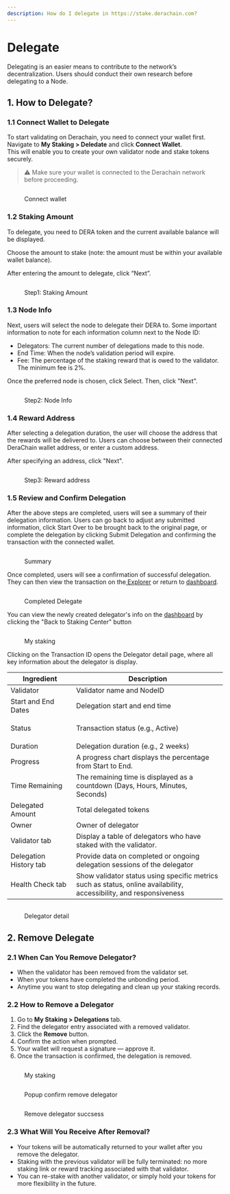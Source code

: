 ```yaml
---
description: How do I delegate in https://stake.derachain.com?
---
```


# Delegate

Delegating is an easier means to contribute to the network’s decentralization. Users should conduct their own research before delegating to a Node.

## 1. How to Delegate?

### 1.1 Connect Wallet to Delegate

To start validating on Derachain, you need to connect your wallet first.\
Navigate to **My Staking > Deledate** and click **Connect Wallet**.\
This will enable you to create your own validator node and stake tokens securely.

> ⚠️ Make sure your wallet is connected to the Derachain network before proceeding.

<figure><img src="../.gitbook/assets/image (15).png" alt=""><figcaption><p>Connect wallet</p></figcaption></figure>

### 1.2 Staking Amount

To delegate, you need to DERA token and the current available balance will be displayed.

Choose the amount to stake (note: the amount must be within your available wallet balance).

After entering the amount to delegate, click “Next”.

<figure><img src="../.gitbook/assets/image (16).png" alt=""><figcaption><p>Step1: Staking Amount</p></figcaption></figure>

### 1.3 Node Info

Next, users will select the node to delegate their DERA to. Some important information to note for each information column next to the Node ID:

* Delegators: The current number of delegations made to this node.
* End Time: When the node’s validation period will expire.
* Fee: The percentage of the staking reward that is owed to the validator. The minimum fee is 2%.

Once the preferred node is chosen, click Select. Then, click "Next".

<figure><img src="../.gitbook/assets/image (17).png" alt=""><figcaption><p>Step2: Node Info</p></figcaption></figure>

### 1.4 Reward Address

After selecting a delegation duration, the user will choose the address that the rewards will be delivered to. Users can choose between their connected DeraChain wallet address, or enter a custom address.

After specifying an address, click "Next".

<figure><img src="../.gitbook/assets/image (23).png" alt=""><figcaption><p>Step3: Reward address</p></figcaption></figure>

### 1.5 Review and Confirm Delegation

After the above steps are completed, users will see a summary of their delegation information. Users can go back to adjust any submitted information, click Start Over to be brought back to the original page, or complete the delegation by clicking Submit Delegation and confirming the transaction with the connected wallet.

<figure><img src="../.gitbook/assets/image (24).png" alt=""><figcaption><p>Summary</p></figcaption></figure>

Once completed, users will see a confirmation of successful delegation. They can then view the transaction on the[ Explorer](https://trace.derachain.com/) or return to [dashboard](https://stake-stg.derachain.com/my-staking).

<figure><img src="../.gitbook/assets/image (25).png" alt=""><figcaption><p>Completed Delegate</p></figcaption></figure>

You can view the newly created delegator's info on the [dashboard](https://stake-stg.derachain.com/my-staking)  by clicking the "Back to Staking Center" button&#x20;

<figure><img src="../.gitbook/assets/image (28).png" alt=""><figcaption><p>My staking</p></figcaption></figure>

Clicking on the Transaction ID opens the Delegator detail page, where all key information about the delegator is display.

<table><thead><tr><th width="137.20001220703125">Ingredient</th><th>Description</th></tr></thead><tbody><tr><td>Validator</td><td>Validator name and NodeID</td></tr><tr><td>Start and End Dates</td><td>Delegation start and end time</td></tr><tr><td>Status</td><td><p></p><p>Transaction status (e.g., Active)</p></td></tr><tr><td>Duration</td><td>Delegation duration (e.g., 2 weeks)</td></tr><tr><td>Progress</td><td>A progress chart displays the percentage from Start to End.</td></tr><tr><td>Time Remaining</td><td>The remaining time is displayed as a countdown (Days, Hours, Minutes, Seconds)</td></tr><tr><td>Delegated Amount</td><td>Total delegated tokens</td></tr><tr><td>Owner</td><td>Owner of delegator</td></tr><tr><td>Validator tab</td><td>Display a table of delegators who have staked with the validator.</td></tr><tr><td>Delegation History tab</td><td>Provide data on completed or ongoing delegation sessions of the delegator</td></tr><tr><td>Health Check tab</td><td>Show validator status using specific metrics such as status, online availability, accessibility, and responsiveness</td></tr></tbody></table>

<figure><img src="../.gitbook/assets/image (29).png" alt=""><figcaption><p>Delegator detail</p></figcaption></figure>

## 2. Remove Delegate

### 2.1 When Can You Remove Delegator?

* When the validator has been removed from the validator set.
* When your tokens have completed the unbonding period.
* Anytime you want to stop delegating and clean up your staking records.

### 2.2 How to Remove a Delegator

1. Go to **My Staking > Delegations** tab.
2. Find the delegator entry associated with a removed validator.
3. Click the **Remove** button.
4. Confirm the action when prompted.
5. Your wallet will request a signature — approve it.
6. Once the transaction is confirmed, the delegation is removed.

<figure><img src="../.gitbook/assets/image (8).png" alt=""><figcaption><p>My staking</p></figcaption></figure>

<figure><img src="../.gitbook/assets/image (1) (1) (1) (1).png" alt=""><figcaption><p>Popup confirm remove delegator</p></figcaption></figure>

<figure><img src="../.gitbook/assets/image (2) (1) (1) (1).png" alt=""><figcaption><p>Remove delegator succsess</p></figcaption></figure>

### 2.3 What Will You Receive After Removal?

* Your tokens will be automatically returned to your wallet after you remove the delegator.
* Staking with the previous validator will be fully terminated: no more staking link or reward tracking associated with that validator.
* You can re-stake with another validator, or simply hold your tokens for more flexibility in the future.



